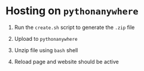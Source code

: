 # Hosting on `pythonanywhere`

1. Run the `create.sh` script to generate the `.zip` file

2. Upload to `pythonanywhere`

3. Unzip file using `bash` shell

4. Reload page and website should be active
